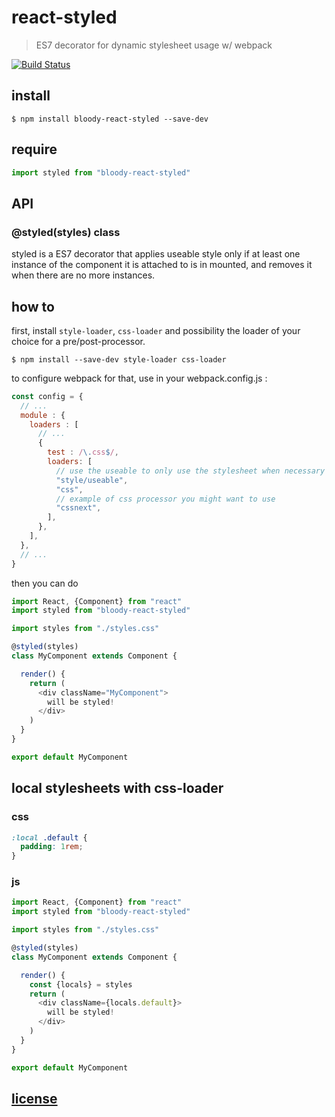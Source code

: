 # react-styled

> ES7 decorator for dynamic stylesheet usage w/ webpack

[![Build Status](https://travis-ci.org/bloodyowl/react-styled.svg?branch=master)](https://travis-ci.org/bloodyowl/react-styled)

## install

```console
$ npm install bloody-react-styled --save-dev
```

## require

```javascript
import styled from "bloody-react-styled"
```

## API

### @styled(styles) class

styled is a ES7 decorator that applies useable style only if at least one
instance of the component it is attached to is in mounted,
and removes it when there are no more instances.

## how to

first, install `style-loader`, `css-loader` and possibility the loader
of your choice for a pre/post-processor.

```console
$ npm install --save-dev style-loader css-loader
```

to configure webpack for that, use in your webpack.config.js :

```javascript
const config = {
  // ...
  module : {
    loaders : [
      // ...
      {
        test : /\.css$/,
        loaders: [
          // use the useable to only use the stylesheet when necessary
          "style/useable",
          "css",
          // example of css processor you might want to use
          "cssnext",
        ],
      },
    ],
  },
  // ...
}
```

then you can do

```javascript
import React, {Component} from "react"
import styled from "bloody-react-styled"

import styles from "./styles.css"

@styled(styles)
class MyComponent extends Component {

  render() {
    return (
      <div className="MyComponent">
        will be styled!
      </div>
    )
  }
}

export default MyComponent
```

## local stylesheets with css-loader

### css

```css
:local .default {
  padding: 1rem;
}
```

### js

```javascript
import React, {Component} from "react"
import styled from "bloody-react-styled"

import styles from "./styles.css"

@styled(styles)
class MyComponent extends Component {

  render() {
    const {locals} = styles
    return (
      <div className={locals.default}>
        will be styled!
      </div>
    )
  }
}

export default MyComponent
```

## [license](LICENSE)
